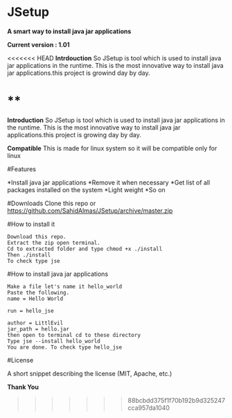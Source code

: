 JSetup
=========

**A smart way to install java jar applications**


**Current version : 1.01**

<<<<<<< HEAD
**Intrdouction**
So JSetup is tool which is used to install java jar applications in the runtime.
This is the most innovative way to install java jar applications.this project is
growind day by day.

**
=======
**Introduction**
So JSetup is tool which is used to install java jar applications in the runtime.
This is the most innovative way to install java jar applications.this project is
growing day by day.

**Compatible**
This is made for linux system so it will be compatible only for linux

#Features

*Install java jar applications
*Remove it when necessary
*Get list of all packages installed on the system
*Light weight
*So on

#Downloads
Clone this repo or https://github.com/SahidAlmas/JSetup/archive/master.zip

#How to install it
```
Download this repo.
Extract the zip open terminal.
Cd to extracted folder and type chmod +x ./install
Then ./install
To check type jse
```
#How to install java jar applications
```
Make a file let's name it hello_world
Paste the following.
name = Hello World

run = hello_jse

author = LittlEvil
jar_path = hello.jar
then open to terminal cd to these directory
Type jse --install hello_world
You are done. To check type hello_jse
```

#License

A short snippet describing the license (MIT, Apache, etc.)

**Thank You**
>>>>>>> 88bcbdd375f1f70b192b9d325247cca957da1040
